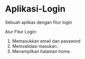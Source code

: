 # Aplikasi-Login
Sebuah aplikas dengan fitur login

Alur Fitur Login:
1. Memasukkan email dan password
2. Memvalidasi masukan.
3. Menampilkan halaman home.
